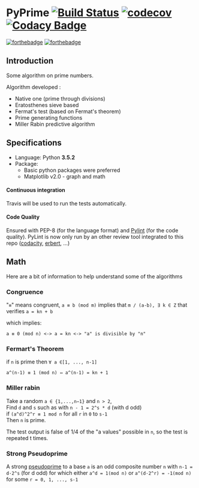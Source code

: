# PyPrime  [![Build Status](https://travis-ci.org/Sylhare/PyPrime.svg?branch=master)](https://travis-ci.org/Sylhare/PyPrime) [![codecov](https://codecov.io/gh/Sylhare/PyPrime/branch/master/graph/badge.svg)](https://codecov.io/gh/Sylhare/PyPrime) [![Codacy Badge](https://api.codacy.com/project/badge/Grade/e5a9dd6a55fb4709becbb84b8c538d54)](https://www.codacy.com/app/Sylhare/PyPrime?utm_source=github.com&amp;utm_medium=referral&amp;utm_content=Sylhare/PyPrime&amp;utm_campaign=Badge_Grade) 

[![forthebadge](http://forthebadge.com/images/badges/made-with-python.svg)](http://forthebadge.com) [![forthebadge](http://forthebadge.com/images/badges/built-with-science.svg)](http://forthebadge.com)


## Introduction

Some algorithm on prime numbers. 

Algorithm developed : 

- Native one (prime through divisions)
- Eratosthenes sieve based
- Fermat's test (based on Fermat's theorem)
- Prime generating functions
- Miller Rabin predictive algorithm

## Specifications

- Language: Python **3.5.2** 
- Package:
	- Basic python packages were preferred
	- Matplotlib v2.0 - graph and math

#### Continuous integration

Travis will be used to run the tests automatically.

#### Code Quality

Ensured with PEP-8 (for the language format) and [Pylint](https://www.pylint.org/) (for the code quality).
PyLint is now only run by an other review tool integrated to this repo ([codacity](https://www.codacy.com/app/Sylhare/PyPrime/dashboard), [erbert](https://ebertapp.io/github/Sylhare/PyPrime), ...)

## Math

Here are a bit of information to help understand some of the algorithms

### Congruence

 "`≡`" means congruent, `a ≡ b (mod m)` implies that 
`m / (a-b), ∃ k ∈ Z` that verifies `a = kn + b`
   
 which implies:

    a ≡ 0 (mod n) <-> a = kn <-> "a" is divisible by "n" 

### Fermart's Theorem

 if `n` is prime then `∀ a ∈[1, ..., n-1]`

	a^(n-1) ≡ 1 (mod n) ⇔ a^(n-1) = kn + 1
   
### Miller rabin

  Take a random `a ∈ {1,...,n−1}` and `n > 2`, </br>
  Find `d` and `s` such as with `n - 1 = 2^s * d` (with d odd) </br>
  if `(a^d)^2^r ≡ 1 mod n` for all `r` in `0` to `s-1` </br>
  Then `n` is prime.
    
  The test output is false of 1/4 of the "a values" possible in `n`, 
  so the test is repeated t times.


### Strong Pseudoprime

A strong [pseudoprime](http://mathworld.wolfram.com/StrongPseudoprime.html) to a base `a` is an odd composite number `n` 
with `n-1 = d·2^s` (for d odd) for which either `a^d = 1(mod n)` or `a^(d·2^r) = -1(mod n)` for some `r = 0, 1, ..., s-1` </br>
